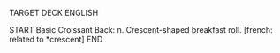 TARGET DECK
ENGLISH

START
Basic
Croissant
Back: n. Crescent-shaped breakfast roll. [french: related to *crescent]
END
